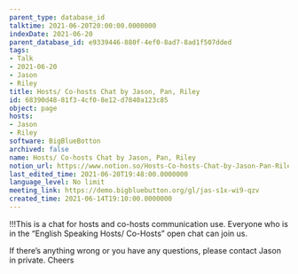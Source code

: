 ```yaml
---
parent_type: database_id
talktime: 2021-06-20T20:00:00.0000000
indexDate: 2021-06-20
parent_database_id: e9339446-880f-4ef0-8ad7-8ad1f507dded
tags:
- Talk
- 2021-06-20
- Jason
- Riley
title: Hosts/ Co-hosts Chat by Jason, Pan, Riley
id: 68390d48-81f3-4cf0-8e12-d7840a123c85
object: page
hosts:
- Jason
- Riley
software: BigBlueBotton
archived: false
name: Hosts/ Co-hosts Chat by Jason, Pan, Riley
notion_url: https://www.notion.so/Hosts-Co-hosts-Chat-by-Jason-Pan-Riley-68390d4881f34cf08e12d7840a123c85
last_edited_time: 2021-06-20T19:48:00.0000000
language_level: No limit
meeting_link: https://demo.bigbluebutton.org/gl/jas-s1x-wi9-qzv
created_time: 2021-06-14T19:10:00.0000000
---
```


!!!This is a chat for hosts and co-hosts communication use. Everyone who is in the “English Speaking Hosts/ Co-Hosts” open chat can join us.

If there’s anything wrong or you have any questions, please contact Jason in private. Cheers

